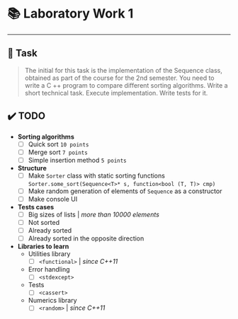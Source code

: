# :books: Laboratory Work 1
---
## :page_facing_up: Task
> The initial for this task is the implementation of the Sequence<T> class, obtained as part of the course for the 2nd semester. You need to write a C ++ program to compare different sorting algorithms. Write a short technical task. Execute implementation. Write tests for it.

## :heavy_check_mark: **TODO**
- **Sorting algorithms**
    - [ ] Quick sort `10 points`
    - [ ] Merge sort `7 points`
    - [ ] Simple insertion method `5 points`
- **Structure**
    - [ ] Make `Sorter` class with static sorting functions `Sorter.some_sort(Sequence<T>* s, function<bool (T, T)> cmp)`
    - [ ] Make random generation of elements of `Sequence` as a constructor
    - [ ] Make console UI
- **Tests cases**
    - [ ] Big sizes of lists | *more than 10000 elements*
    - [ ] Not sorted
    - [ ] Already sorted
    - [ ] Already sorted in the opposite direction
- **Libraries to learn**
    - Utilities library
        - [ ] `<functional>` | *since C++11*
    - Error handling
        - [ ] `<stdexcept>`
    - Tests
        - [ ] `<cassert>`
    - Numerics library
        - [ ] `<random>` | *since C++11*